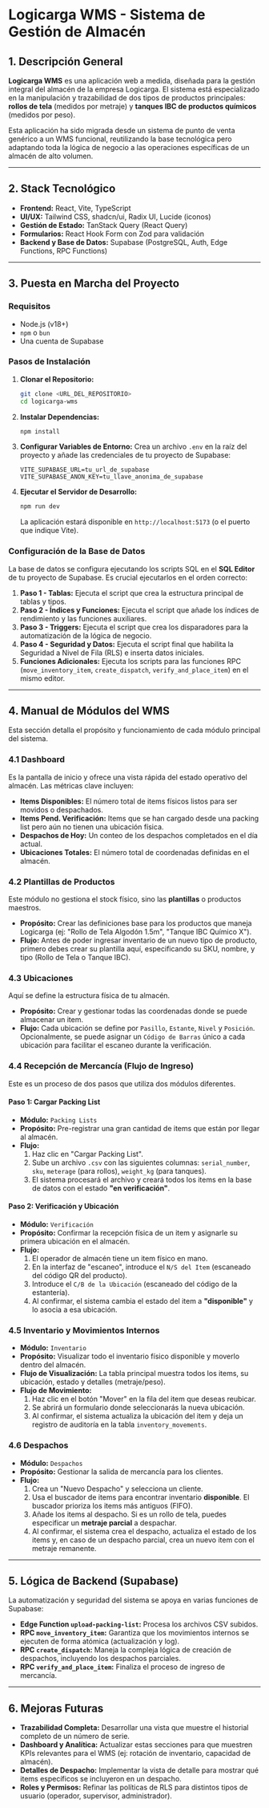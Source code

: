 # Logicarga WMS - Sistema de Gestión de Almacén

## 1. Descripción General

**Logicarga WMS** es una aplicación web a medida, diseñada para la gestión integral del almacén de la empresa Logicarga. El sistema está especializado en la manipulación y trazabilidad de dos tipos de productos principales: **rollos de tela** (medidos por metraje) y **tanques IBC de productos químicos** (medidos por peso).

Esta aplicación ha sido migrada desde un sistema de punto de venta genérico a un WMS funcional, reutilizando la base tecnológica pero adaptando toda la lógica de negocio a las operaciones específicas de un almacén de alto volumen.

---

## 2. Stack Tecnológico

*   **Frontend:** React, Vite, TypeScript
*   **UI/UX:** Tailwind CSS, shadcn/ui, Radix UI, Lucide (iconos)
*   **Gestión de Estado:** TanStack Query (React Query)
*   **Formularios:** React Hook Form con Zod para validación
*   **Backend y Base de Datos:** Supabase (PostgreSQL, Auth, Edge Functions, RPC Functions)

---

## 3. Puesta en Marcha del Proyecto

### Requisitos
*   Node.js (v18+)
*   `npm` o `bun`
*   Una cuenta de Supabase

### Pasos de Instalación

1.  **Clonar el Repositorio:**
    ```bash
    git clone <URL_DEL_REPOSITORIO>
    cd logicarga-wms
    ```

2.  **Instalar Dependencias:**
    ```bash
    npm install
    ```

3.  **Configurar Variables de Entorno:**
    Crea un archivo `.env` en la raíz del proyecto y añade las credenciales de tu proyecto de Supabase:
    ```env
    VITE_SUPABASE_URL=tu_url_de_supabase
    VITE_SUPABASE_ANON_KEY=tu_llave_anonima_de_supabase
    ```

4.  **Ejecutar el Servidor de Desarrollo:**
    ```bash
    npm run dev
    ```
    La aplicación estará disponible en `http://localhost:5173` (o el puerto que indique Vite).

### Configuración de la Base de Datos

La base de datos se configura ejecutando los scripts SQL en el **SQL Editor** de tu proyecto de Supabase. Es crucial ejecutarlos en el orden correcto:

1.  **Paso 1 - Tablas:** Ejecuta el script que crea la estructura principal de tablas y tipos.
2.  **Paso 2 - Índices y Funciones:** Ejecuta el script que añade los índices de rendimiento y las funciones auxiliares.
3.  **Paso 3 - Triggers:** Ejecuta el script que crea los disparadores para la automatización de la lógica de negocio.
4.  **Paso 4 - Seguridad y Datos:** Ejecuta el script final que habilita la Seguridad a Nivel de Fila (RLS) e inserta datos iniciales.
5.  **Funciones Adicionales:** Ejecuta los scripts para las funciones RPC (`move_inventory_item`, `create_dispatch`, `verify_and_place_item`) en el mismo editor.

---

## 4. Manual de Módulos del WMS

Esta sección detalla el propósito y funcionamiento de cada módulo principal del sistema.

### 4.1 Dashboard
Es la pantalla de inicio y ofrece una vista rápida del estado operativo del almacén. Las métricas clave incluyen:
*   **Items Disponibles:** El número total de items físicos listos para ser movidos o despachados.
*   **Items Pend. Verificación:** Items que se han cargado desde una packing list pero aún no tienen una ubicación física.
*   **Despachos de Hoy:** Un conteo de los despachos completados en el día actual.
*   **Ubicaciones Totales:** El número total de coordenadas definidas en el almacén.

### 4.2 Plantillas de Productos
Este módulo no gestiona el stock físico, sino las **plantillas** o productos maestros.
*   **Propósito:** Crear las definiciones base para los productos que maneja Logicarga (ej: "Rollo de Tela Algodón 1.5m", "Tanque IBC Químico X").
*   **Flujo:** Antes de poder ingresar inventario de un nuevo tipo de producto, primero debes crear su plantilla aquí, especificando su SKU, nombre, y tipo (Rollo de Tela o Tanque IBC).

### 4.3 Ubicaciones
Aquí se define la estructura física de tu almacén.
*   **Propósito:** Crear y gestionar todas las coordenadas donde se puede almacenar un item.
*   **Flujo:** Cada ubicación se define por `Pasillo`, `Estante`, `Nivel` y `Posición`. Opcionalmente, se puede asignar un `Código de Barras` único a cada ubicación para facilitar el escaneo durante la verificación.

### 4.4 Recepción de Mercancía (Flujo de Ingreso)
Este es un proceso de dos pasos que utiliza dos módulos diferentes.

#### Paso 1: Cargar Packing List
*   **Módulo:** `Packing Lists`
*   **Propósito:** Pre-registrar una gran cantidad de items que están por llegar al almacén.
*   **Flujo:**
    1.  Haz clic en "Cargar Packing List".
    2.  Sube un archivo `.csv` con las siguientes columnas: `serial_number`, `sku`, `meterage` (para rollos), `weight_kg` (para tanques).
    3.  El sistema procesará el archivo y creará todos los items en la base de datos con el estado **"en verificación"**.

#### Paso 2: Verificación y Ubicación
*   **Módulo:** `Verificación`
*   **Propósito:** Confirmar la recepción física de un item y asignarle su primera ubicación en el almacén.
*   **Flujo:**
    1.  El operador de almacén tiene un item físico en mano.
    2.  En la interfaz de "escaneo", introduce el `N/S del Item` (escaneado del código QR del producto).
    3.  Introduce el `C/B de la Ubicación` (escaneado del código de la estantería).
    4.  Al confirmar, el sistema cambia el estado del item a **"disponible"** y lo asocia a esa ubicación.

### 4.5 Inventario y Movimientos Internos
*   **Módulo:** `Inventario`
*   **Propósito:** Visualizar todo el inventario físico disponible y moverlo dentro del almacén.
*   **Flujo de Visualización:** La tabla principal muestra todos los items, su ubicación, estado y detalles (metraje/peso).
*   **Flujo de Movimiento:**
    1.  Haz clic en el botón "Mover" en la fila del item que deseas reubicar.
    2.  Se abrirá un formulario donde seleccionarás la nueva ubicación.
    3.  Al confirmar, el sistema actualiza la ubicación del item y deja un registro de auditoría en la tabla `inventory_movements`.

### 4.6 Despachos
*   **Módulo:** `Despachos`
*   **Propósito:** Gestionar la salida de mercancía para los clientes.
*   **Flujo:**
    1.  Crea un "Nuevo Despacho" y selecciona un cliente.
    2.  Usa el buscador de items para encontrar inventario **disponible**. El buscador prioriza los items más antiguos (FIFO).
    3.  Añade los items al despacho. Si es un rollo de tela, puedes especificar un **metraje parcial** a despachar.
    4.  Al confirmar, el sistema crea el despacho, actualiza el estado de los items y, en caso de un despacho parcial, crea un nuevo item con el metraje remanente.

---

## 5. Lógica de Backend (Supabase)

La automatización y seguridad del sistema se apoya en varias funciones de Supabase:

*   **Edge Function `upload-packing-list`:** Procesa los archivos CSV subidos.
*   **RPC `move_inventory_item`:** Garantiza que los movimientos internos se ejecuten de forma atómica (actualización y log).
*   **RPC `create_dispatch`:** Maneja la compleja lógica de creación de despachos, incluyendo los despachos parciales.
*   **RPC `verify_and_place_item`:** Finaliza el proceso de ingreso de mercancía.

---

## 6. Mejoras Futuras

*   **Trazabilidad Completa:** Desarrollar una vista que muestre el historial completo de un número de serie.
*   **Dashboard y Analítica:** Actualizar estas secciones para que muestren KPIs relevantes para el WMS (ej: rotación de inventario, capacidad de almacén).
*   **Detalles de Despacho:** Implementar la vista de detalle para mostrar qué items específicos se incluyeron en un despacho.
*   **Roles y Permisos:** Refinar las políticas de RLS para distintos tipos de usuario (operador, supervisor, administrador).